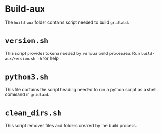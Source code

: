 # Build-aux

The `build-aux` folder contains script needed to build `gridlabd`.

# `version.sh`

This script provides tokens needed by various build processes. Run `build-aux/version.sh -h` for help.

# `python3.sh`

This file contains the script heading needed to run a python script as a shell command in `gridlabd`.

# `clean_dirs.sh`

This script removes files and folders created by the build process.
